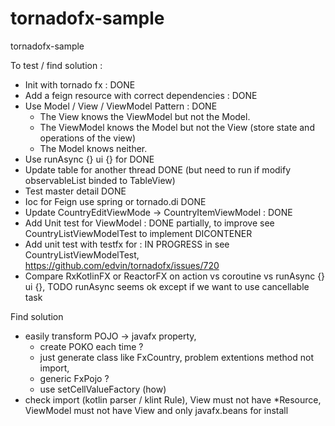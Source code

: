 # tornadofx-sample
tornadofx-sample

To test / find solution :
- Init with tornado fx : DONE
- Add a feign resource with correct dependencies : DONE
- Use Model / View / ViewModel Pattern : DONE
    - The View knows the ViewModel but not the Model.
    - The ViewModel knows the Model but not the View (store state and operations of the view)
    - The Model knows neither.
- Use runAsync {} ui {} for DONE
- Update table for another thread DONE (but need to run if modify observableList binded to TableView)
- Test master detail DONE
- Ioc for Feign use spring or tornado.di DONE
- Update CountryEditViewMode -> CountryItemViewModel : DONE
- Add Unit test for ViewModel : DONE partially, to improve see CountryListViewModelTest to implement DICONTENER
- Add unit test with testfx for : IN PROGRESS in see CountryListViewModelTest,  https://github.com/edvin/tornadofx/issues/720
- Compare RxKotlinFX or ReactorFX on action vs coroutine vs runAsync {} ui {}, TODO runAsync seems ok except if we want to use cancellable task

Find solution
- easily transform POJO -> javafx property,
    - create POKO each time ?
    - just generate class like FxCountry, problem extentions method not import,
    - generic FxPojo<xxx>  ?
    - use setCellValueFactory (how)
- check import (kotlin parser / klint Rule), View must not have *Resource, ViewModel must not have View and only javafx.beans for install



